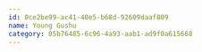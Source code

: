 ```yaml
---
id: 0ce2be99-ac41-40e5-b68d-92609daaf809
name: Young Gushu
category: 05b76485-6c96-4a93-aab1-ad9f0a615668
---
```

